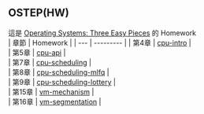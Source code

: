 ## OSTEP(HW)  
這是 [Operating Systems: Three Easy Pieces](https://pages.cs.wisc.edu/~remzi/OSTEP/) 的 Homework  
| 章節 | Homework |
| --- | --------- | 
| 第4章 | [cpu-intro](./cpu-intro/HW) |  
| 第5章 | [cpu-api](./cpu-api/HW) |  
| 第7章 | [cpu-scheduling](./cpu-sched/HW) |  
| 第8章 | [cpu-scheduling-mlfq](./cpu-sched-mlfq/HW) |  
| 第9章 | [cpu-scheduling-lottery](./cpu-sched-lottery/HW) |  
| 第15章 | [vm-mechanism](./vm-mechanism/HW) |  
| 第16章 | [vm-segmentation](./vm-segmentation/HW) |